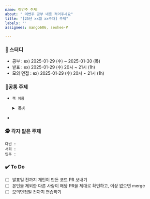```yaml
---
name: 이번주 주제
about: " 이번주 공부 내용 적어주세요"
title: "[25년 xx월 xx주차] 주제"
labels: ''
assignees: mango606, seohee-P

---
```


### 🚀 스터디
- 공부 : ex) 2025-01-29 (수) ~ 2025-01-30 (목)
- 발표 : ex) 2025-01-29 (수) 20시 ~ 21시 (1h)
- 모의 면접 : ex) 2025-01-29 (수) 20시 ~ 21시 (1h)

###  🎯공통 주제
- `책 이름`
   <details>
  <summary>&nbsp;목차</summary>
  <div markdown="1">

      5.1 복잡도
         5.1.1 시간 복잡도
         5.1.2 공간 복잡도
         5.1.3 자료 구조에서의 시간 복잡도

  </div>
</details>

- 

### 🕵️ 각자 맡은 주제
```
다빈 :
서희 :
민주 :
```

### ✔️ To Do
- [ ] 발표일 전까지 개인이 만든 코드 PR 보내기
- [ ] 본인을 제외한 다른 사람이 해당 PR을 제대로 확인하고, 이상 없으면 merge
- [ ] 모의면접일 전까지 연습하기
